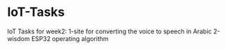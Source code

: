 # IoT-Tasks
IoT Tasks for week2:
1-site for converting the voice to speech in Arabic
2-wisdom ESP32 operating algorithm

